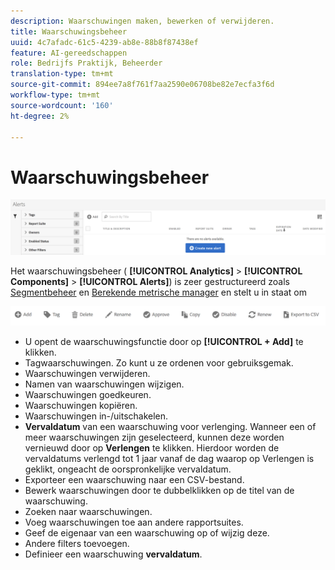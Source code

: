 ```yaml
---
description: Waarschuwingen maken, bewerken of verwijderen.
title: Waarschuwingsbeheer
uuid: 4c7afadc-61c5-4239-ab8e-88b8f87438ef
feature: AI-gereedschappen
role: Bedrijfs Praktijk, Beheerder
translation-type: tm+mt
source-git-commit: 894ee7a8f761f7aa2590e06708be82e7ecfa3f6d
workflow-type: tm+mt
source-wordcount: '160'
ht-degree: 2%

---
```



# Waarschuwingsbeheer

![](assets/alert-manager.png)

Het waarschuwingsbeheer ( **[!UICONTROL Analytics]** > **[!UICONTROL Components]** > **[!UICONTROL Alerts]**) is zeer gestructureerd zoals [Segmentbeheer](https://docs.adobe.com/content/help/en/analytics/components/segmentation/segmentation-workflow/seg-manage.html) en [Berekende metrische manager](https://docs.adobe.com/content/help/en/analytics/components/calculated-metrics/calcmetric-workflow/cm-manager.html) en stelt u in staat om

![](assets/alert-manager-tasks.png)

* U opent de waarschuwingsfunctie door op **[!UICONTROL + Add]** te klikken.
* Tagwaarschuwingen. Zo kunt u ze ordenen voor gebruiksgemak.
* Waarschuwingen verwijderen.
* Namen van waarschuwingen wijzigen.
* Waarschuwingen goedkeuren.
* Waarschuwingen kopiëren.
* Waarschuwingen in-/uitschakelen.
* **Vervaldatum** van een waarschuwing voor verlenging. Wanneer een of meer waarschuwingen zijn geselecteerd, kunnen deze worden vernieuwd door op **Verlengen** te klikken. Hierdoor worden de vervaldatums verlengd tot 1 jaar vanaf de dag waarop op Verlengen is geklikt, ongeacht de oorspronkelijke vervaldatum.
* Exporteer een waarschuwing naar een CSV-bestand.
* Bewerk waarschuwingen door te dubbelklikken op de titel van de waarschuwing.
* Zoeken naar waarschuwingen.
* Voeg waarschuwingen toe aan andere rapportsuites.
* Geef de eigenaar van een waarschuwing op of wijzig deze.
* Andere filters toevoegen.
* Definieer een waarschuwing **vervaldatum**.

